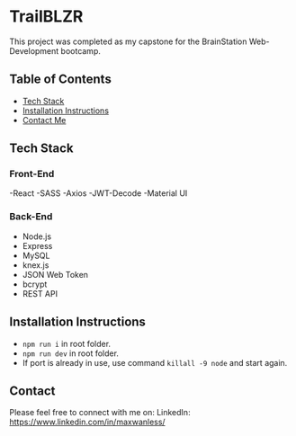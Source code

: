 # TrailBLZR

This project was completed as my capstone for the BrainStation Web-Development bootcamp.

## Table of Contents

- [Tech Stack](#tech-stack)
- [Installation Instructions](#installation-instructions)
- [Contact Me](#contact)

## Tech Stack

### Front-End

-React
-SASS
-Axios
-JWT-Decode
-Material UI

### Back-End

- Node.js
- Express
- MySQL
- knex.js
- JSON Web Token
- bcrypt
- REST API

## Installation Instructions

- `npm run i` in root folder.
- `npm run dev` in root folder.
- If port is already in use, use command `killall -9 node` and start again.

## Contact

Please feel free to connect with me on:
LinkedIn: https://www.linkedin.com/in/maxwanless/
